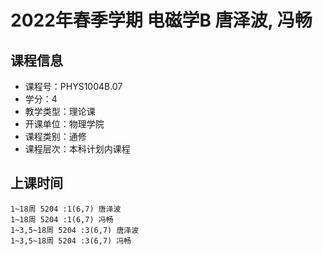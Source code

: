 # 2022年春季学期 电磁学B 唐泽波, 冯畅






## 课程信息

- 课程号：PHYS1004B.07
- 学分：4
- 教学类型：理论课
- 开课单位：物理学院
- 课程类别：通修
- 课程层次：本科计划内课程

## 上课时间

```
1~18周 5204 :1(6,7) 唐泽波
1~18周 5204 :1(6,7) 冯畅
1~3,5~18周 5204 :3(6,7) 唐泽波
1~3,5~18周 5204 :3(6,7) 冯畅
```

